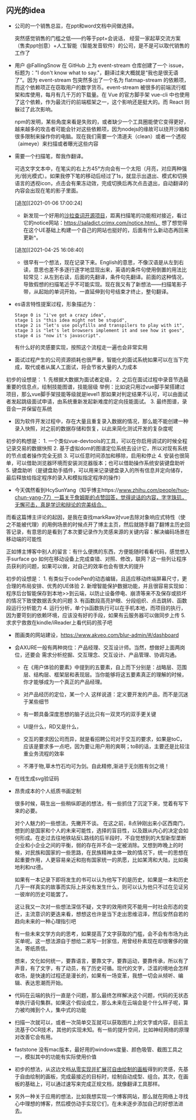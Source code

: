 ## 闪光的idea

- 公司的一个销售总监，在ppt和word文档中间做选择。

    突然感觉销售的门槛之低——约等于ppt+会说话，
经营一家起草交流方案（售卖ppt创意）+人工智能（智能发音软件）的公司，是不是可以取代销售的工作了

- 用户 @FallingSnow 在 GitHub 上为 event-stream 仓库创建了一个 issue，标题为："I don't know what to say."，翻译过来大概就是“我也是很无语了”。因为 event-stream 包突然多出了一个名为 flatmap-stream 的依赖项，而这个依赖项正在窃取用户的数字货币。event-stream 被很多的前端流行框架和库使用，每月有几千万的下载量。在 Vue 的官方脚手架 vue-cli 中也使用了这个依赖，作为最流行的前端框架之一，这个影响还是挺大的。而 React 则躲过了此次影响。

    npm的发明，某些角度来看是失败的，或者缺少一个工具圈能使它变得更好，越来越多的攻击者可能会针对这些依赖项，因为nodejs的缘故可以绕开沙箱和很多限制来操作你的电脑。现在我们需要一个清道夫（clean）或者一个透视（aimeye）来扫描或者曝光这些内容

- 需要一个扫描笔，帮我作翻译。

    可选文字文本中，在笔尖的右上方45°方向会有一个太阳（月亮，对应两种强光/弱光模式）。如果我停下笔的移动后经过了1s，就显示出退出、模式和切换语言的透视icon，点击会有果冻动效，完成切换后再次点击退出，自动翻译的内容会出现在笔的影子里面。

    [追加][2021-01-06 17:00:24]
    - 新发现一个好用的[沙拉查词开源项目](https://github.com/crimx/ext-saladict)，距离扫描笔的功能相对接近，看过它的notice网站：https://saladict.crimx.com/notice.html， 想了想觉得在这个UE基础上构建一个自己的网站也挺好的，后面有什么新动态再回来更新^。

    [追加][2021-04-25 16:08:40]
    - 很早有一个想法，现在记录下来。English的意思，不像汉语是从左到右读，意思也差不多逐行逐字地显现出来，英语的条件句使用倒置的用法比较常见：从左到右读，后面的先翻译，条件句先翻译。前面的这种情况，导致假想的扫描笔近乎不可能实现。现在我又有了新想法——扫描笔影子带，从起始的单词开始，一直延伸到句号结束才终止，整句翻译。

- es语言特性提案过程，形象描述为：

    ```
    Stage 0 is "i've got a crazy idea", 
    stage 1 is "this idea might not be stupid", 
    stage 2 is "let's use polyfills and transpilers to play with it", 
    stage 3 is "let's let browsers implement it and see how it goes", 
    stage 4 is "now it's javascript".
    ```
    有什么好的灵感要实现，按照这个流程走一遍也会非常实用

- 面试过程产生的公司资源损耗也很严重，智能化的面试系统如果可以在当下完成，取代或者从属人工面试，将会节省大量的人力成本

初步的设想是：
    1. 先根据大数据为面试者定级，
    2. 之后在面试过程中录音节选最重要的信息点，绘制技能图谱，技能层级
    举例：比如说只用过vue脚手架搭建过项目，那么vue脚手架技能等级就是level1
        那如果对判定结果不认可，可以由面试者发起跳级面试申请，由系统重新发起新难度的定向技能面试。
    3. 最终图谱，录音会一并保留在系统

- 因为软件开发过程中，存在大量且重复录入数据的情况，那么能不能创建一种录入快照，对之前的数据存储和恢复，以此来简化测试开发的复杂度呢

初步的构想是：
    1. 一个类似vue-devtools的工具，可以在你启用调试的时候全程记录交易的数据快照
    2. 基于虚拟dom的图谱定位系统去设计它，所以对现有系统的节点或者操作完全无损
    3. 可以任意时间添加和移除，启用和停止
    4. 安装也很简单，可以借助浏览器环境而安装浏览器版本；也可以借助操作系统安装键盘助听
    5. 键盘助听（是键盘助手插件，可以用来记录键盘录入的所有信息并定向储存，最后释放给指定程序的录入和模拟指定程序的操作）

- 今天偶然看到HcySunYang（知乎博主https://www.zhihu.com/people/huo-chun-yang-77）一篇关于詹姆斯的点赞回答，觉得说话的内容，字字珠玑，无懈可击，真是学识和辩论的完美结合。

而看这篇博主评论的起因，是我在查找markRaw对vue去除对象响应式特性（使之不能被代理）的用例场景的时候点开了博主主页，然后就随手翻了翻博主历史回答记录，有意思的是看到了本次要记录作为灵感来源的关键内容：解决编码场景在移动端的可能性

正如博主博客中别人的留言：有什么便携的东西，方便能随时看看代码，感觉想入手surface go
如何在移动设备上完成查错、对照、修改，联网？这一些列让程序员获利的问题，如果可以做，对自己的效率也会有很大的提升

初步的设想是：
    1. 有类似于codePen的动态编辑，且适应移动终端屏幕尺寸，更合理的布局安排、优秀的UE体验
    2. 新增智能保护数据功能，并且很容易实现如：程序后台智能保存到本地>>到云端，以防止设备停电、崩溃等来不及保存或损坏的情况下致使数据丢失的问题
    3. 有函数段高亮护眼、分段组织、点击跳转、函数段运行分析能力
    4. 运行分析，单个js函数执行可以在手机本地，而项目的执行，因为要苛刻的依赖环境，应该没有好的手段，如果有云服务器可以做同步上传
    5. 求求宁救救在kindle/iReader上看代码的孩子吧

- 图画类的网站建设，https://www.akveo.com/blur-admin/#/dashboard

- 会AXURE一般有两种岗位：产品经理、交互设计师。当然，想做好上面两岗位，还要会 需求分析挖掘、交互理念、交互设计、产品管理、协调沟通。

    - 在《用户体验的要素》中提到的五要素，自上而下分别是：战略层、范围层、结构层、框架层和表现层。当你能够将这五要素真正的理解的时候，你才能够成为一个真正的产品经理。

    - 对产品经历的定位，某一个人 这样说道：定义要开发的产品，而不是沉迷于某些细节

    - 有一颗具备深度思想的脑子远比只有一双灵巧的双手更关键

    - UI是什么，RD又是什么，

    - 交互的要求因公司而异，就是看招聘公司对于交互的要求，如果是toC，应该是要求多一点吧，因为要让用户用的爽啊；toB的话，主要还是比较注重业务流程的效率


    - 不滞于物,草木竹石均可为剑。自此精修,渐进于无剑胜有剑之境！

- 在线生成svg验证码

- 昂贵成本的个人纸质书画定制

    很多时候，萌生出一些稍纵即逝的想法，有一些抓住了沉淀下来，觉着有写下来的必要。

    对个人魅力的一些想法，先撇开不谈。
    在这之前，8点钟刚出来小区西南门，想到的是国家和个人的未来可能性，选择的盲目性，以及跟从内心的决定会如何形成。在走过去往地铁站反L路线的后半段时，不自觉想到的大型新型垄断企业和小企业之间的平衡，弱的存在并不会一定被消除。又想到昨晚上的时候，对民族和国家的一些思路，在民族精神主体一致的情况下，统一的思想在起重要作用，人更容易亲近和抱有国家统一的夙愿，比如某湾和大陆，比如奥地利和nz德。

    如果有一本记录下即将发生的书可以认为他写下的是历史，如果是一本和历史几乎一样真实的故事而实际上并没有发生什么，则可以认为他只不过在见证另一彼岸的历史可能罢了。

    这让我又一次对一些想法深信不疑，文字的效用终究不能用一时社会形态的变迁，主流意识的更迭来看，想想这也许是当下走出思维沼泽，然后安然自若的趋向未来的一种心理指引吧

    有一些未来文学方向的思考，如果提高了文字获取的门槛，会不会有市场为此买单呢。这一想法源自于想给二弟写一封家信，用曾经朴素现在却很奢侈的做法，寄纸质信。

    想来，文化如何统一，要靠语言，要靠文字，要靠运动，要靠传承，所以有了声音，有了文字，有了动员，有了历史可循。现代的文字，泛滥的境地会怎样收场，是快速的过程还是漫长的，如果有一场变革，我想一切会从倾听、编辑、表达思潮而开始。

- 代码在云端的执行一直是个问题，那么最终怎样解决这个问题，代码的无状态单执行语句集群。如果这个假设成立，那么未来在云端会是个什么样子呢，算力被均摊到个人，集中式的功能

- 扫描一次就可以，或者一次简单交互就可以获取图片上的文字或内容，目前主流基于OCR技术，其他的实现未知。有一些的提升空间，比如神经网络的原理对改善它会有用。

- faststone 没有mac版本，最好用的windows度量、颜色吸管、截图工具之一，模拟其中的功能有实际使用价值

- 初步的想法，从这边文档[从零实现并扩展可自由绘制的画板](https://mp.weixin.qq.com/s/JjMkeKA5VC-qT3xccaNkIg)得到的灵感，先基于自由绘制的画板，完成最接近的目标时，绘制自动成型、组合。其次，在画板的基础上，可以通过速写来完成正规文档，就像翻译工具那样。

- 另外一种关于应用的想法，比如我想实现一个博客网站，那么就在网络上寻找心中理想的博客，然后模仿动手实现它们，在未来逐步添加自己的好想法进去。
